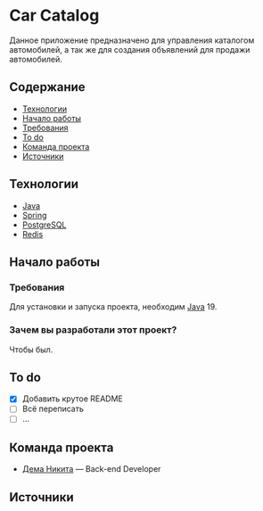 # Car Catalog
Данное приложение предназначено для управления каталогом автомобилей, а так же для создания объявлений для продажи автомобилей. 

## Содержание
- [Технологии](#технологии)
- [Начало работы](#начало-работы)
- [Требования](#требования)
- [To do](#to-do)
- [Команда проекта](#команда-проекта)
- [Источники](#источники)

## Технологии
- [Java](https://docs.oracle.com/en/java/)
- [Spring](https://spring.io)
- [PostgreSQL](https://www.postgresql.org)
- [Redis](https://redis.io)

## Начало работы

### Требования
Для установки и запуска проекта, необходим [Java]([https://nodejs.org/](https://docs.oracle.com/en/java/)) 19.

### Зачем вы разработали этот проект?
Чтобы был.

## To do
- [x] Добавить крутое README
- [ ] Всё переписать
- [ ] ...

## Команда проекта

- [Дема Никита](tg://resolve?domain=bzvyagintsev) — Back-end Developer

## Источники
